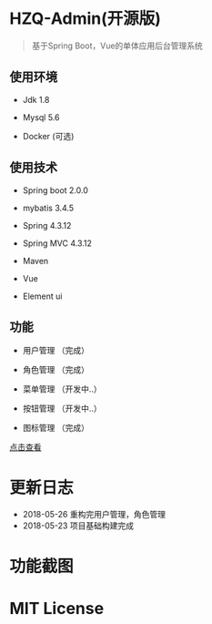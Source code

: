 # HZQ-Admin(开源版)

> 基于Spring Boot，Vue的单体应用后台管理系统
## 使用环境
- Jdk 1.8

- Mysql 5.6

- Docker (可选)

## 使用技术
- Spring boot 2.0.0

- mybatis 3.4.5 

- Spring 4.3.12

- Spring MVC 4.3.12

- Maven

- Vue

- Element ui

## 功能

- 用户管理 （完成）

- 角色管理 （完成）

- 菜单管理 （开发中..）

- 按钮管理 （开发中..）

- 图标管理 （完成）


[点击查看](http://www.hzqing.com)

# 更新日志

- 2018-05-26 重构完用户管理，角色管理
- 2018-05-23 项目基础构建完成


# 功能截图


# MIT License


